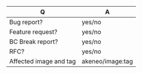 | Q                      | A
| ---------------------- | -----
| Bug report?            | yes/no
| Feature request?       | yes/no
| BC Break report?       | yes/no
| RFC?                   | yes/no
| Affected image and tag | akeneo/image:tag

<!--
- Please replace this comment by the description of your issue.
-->

